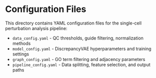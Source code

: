 # Configuration Files

This directory contains YAML configuration files for the single-cell perturbation analysis pipeline:

- `data_config.yaml` - QC thresholds, guide filtering, normalization methods
- `model_config.yaml` - DiscrepancyVAE hyperparameters and training settings
- `graph_config.yaml` - GO term filtering and adjacency parameters
- `pipeline_config.yaml` - Data splitting, feature selection, and output paths
